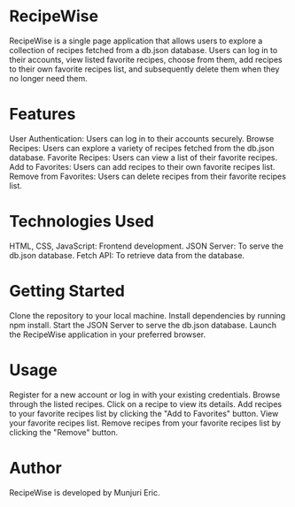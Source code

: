 # RecipeWise

RecipeWise is a single page application that allows users to explore a collection of recipes fetched from a db.json database. Users can log in to their accounts, view listed favorite recipes, choose from them, add recipes to their own favorite recipes list, and subsequently delete them when they no longer need them.

# Features
User Authentication: Users can log in to their accounts securely.
Browse Recipes: Users can explore a variety of recipes fetched from the db.json database.
Favorite Recipes: Users can view a list of their favorite recipes.
Add to Favorites: Users can add recipes to their own favorite recipes list.
Remove from Favorites: Users can delete recipes from their favorite recipes list.
# Technologies Used
HTML, CSS, JavaScript: Frontend development.
JSON Server: To serve the db.json database.
Fetch API: To retrieve data from the database.

# Getting Started
Clone the repository to your local machine.
Install dependencies by running npm install.
Start the JSON Server to serve the db.json database.
Launch the RecipeWise application in your preferred browser.
# Usage
Register for a new account or log in with your existing credentials.
Browse through the listed recipes.
Click on a recipe to view its details.
Add recipes to your favorite recipes list by clicking the "Add to Favorites" button.
View your favorite recipes list.
Remove recipes from your favorite recipes list by clicking the "Remove" button.
# Author
RecipeWise is developed by Munjuri Eric.